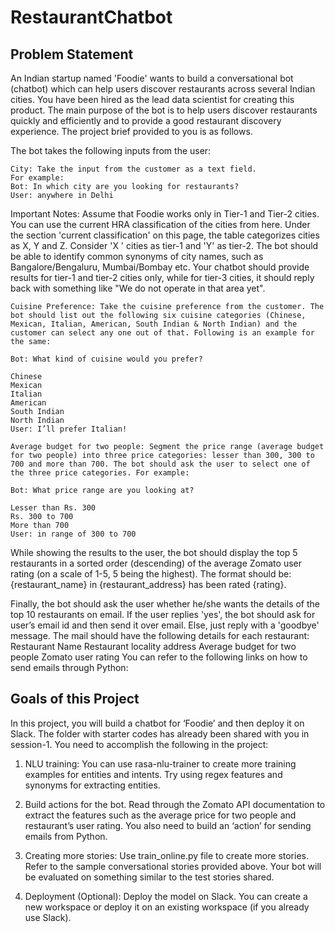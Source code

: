 # RestaurantChatbot

## Problem Statement
An Indian startup named 'Foodie' wants to build a conversational bot (chatbot) which can help users discover restaurants across several Indian cities. You have been hired as the lead data scientist for creating this product.
The main purpose of the bot is to help users discover restaurants quickly and efficiently and to provide a good restaurant discovery experience. The project brief provided to you is as follows.

The bot takes the following inputs from the user:
```
City: Take the input from the customer as a text field. 
For example:
Bot: In which city are you looking for restaurants?
User: anywhere in Delhi
```

Important Notes: 
Assume that Foodie works only in Tier-1 and Tier-2 cities. You can use the current HRA classification of the cities from here. Under the section 'current classification' on this page, the table categorizes cities as X, Y and Z. Consider 'X ' cities as tier-1 and 'Y' as tier-2. 
The bot should be able to identify common synonyms of city names, such as Bangalore/Bengaluru, Mumbai/Bombay etc.
Your chatbot should provide results for tier-1 and tier-2 cities only, while for tier-3 cities, it should reply back with something like "We do not operate in that area yet".

```
Cuisine Preference: Take the cuisine preference from the customer. The bot should list out the following six cuisine categories (Chinese, Mexican, Italian, American, South Indian & North Indian) and the customer can select any one out of that. Following is an example for the same:

Bot: What kind of cuisine would you prefer?

Chinese
Mexican
Italian
American
South Indian
North Indian
User: I’ll prefer Italian!
```
```
Average budget for two people: Segment the price range (average budget for two people) into three price categories: lesser than 300, 300 to 700 and more than 700. The bot should ask the user to select one of the three price categories. For example:

Bot: What price range are you looking at?

Lesser than Rs. 300
Rs. 300 to 700
More than 700
User: in range of 300 to 700

 ```
 
While showing the results to the user, the bot should display the top 5 restaurants in a sorted order (descending) of the average Zomato user rating (on a scale of 1-5, 5 being the highest). The format should be: {restaurant_name} in {restaurant_address} has been rated {rating}.

Finally, the bot should ask the user whether he/she wants the details of the top 10 restaurants on email. If the user replies 'yes', the bot should ask for user’s email id and then send it over email. Else, just reply with a 'goodbye' message. The mail should have the following details for each restaurant:
Restaurant Name
Restaurant locality address
Average budget for two people
Zomato user rating
You can refer to the following links on how to send emails through Python:

## Goals of this Project
In this project, you will build a chatbot for ‘Foodie’ and then deploy it on Slack. The folder with starter codes has already been shared with you in session-1. You need to accomplish the following in the project:

1. NLU training: You can use rasa-nlu-trainer to create more training examples for entities and intents. Try using regex features and synonyms for extracting entities.

2. Build actions for the bot. Read through the Zomato API documentation to extract the features such as the average price for two people and restaurant’s user rating. You also need to build an ‘action’ for sending emails from Python.

3. Creating more stories: Use train_online.py file to create more stories. Refer to the sample conversational stories provided above.  Your bot will be evaluated on something similar to the test stories shared.

4. Deployment (Optional): Deploy the model on Slack. You can create a new workspace or deploy it on an existing workspace (if you already use Slack).
